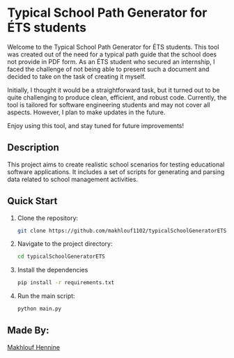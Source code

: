 # Typical School Path Generator for ÉTS students 

Welcome to the Typical School Path Generator for ÉTS students. This tool was created out of the need for a typical path guide that the school does not provide in PDF form. As an ÉTS student who secured an internship, I faced the challenge of not being able to present such a document and decided to take on the task of creating it myself.

Initially, I thought it would be a straightforward task, but it turned out to be quite challenging to produce clean, efficient, and robust code. Currently, the tool is tailored for software engineering students and may not cover all aspects. However, I plan to make updates in the future.

Enjoy using this tool, and stay tuned for future improvements!

## Description

This project aims to create realistic school scenarios for testing educational software applications. It includes a set of scripts for generating and parsing data related to school management activities.

## Quick Start

1. Clone the repository:
   ```bash
   git clone https://github.com/makhlouf1102/typicalSchoolGeneratorETS.git
   ```
2. Navigate to the project directory:
   ```bash
   cd typicalSchoolGeneratorETS
   ```
3. Install the dependencies
   ```bash
   pip install -r requirements.txt
   ```
4. Run the main script:
   ```bash
   python main.py
   ```

## Made By:
[Makhlouf Hennine](https://www.linkedin.com/in/mak-hennine/)
